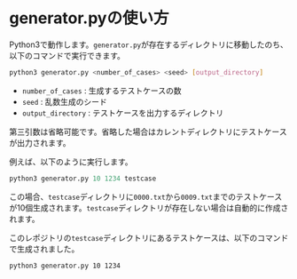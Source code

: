 # generator.pyの使い方
Python3で動作します。`generator.py`が存在するディレクトリに移動したのち、以下のコマンドで実行できます。

```bash
python3 generator.py <number_of_cases> <seed> [output_directory]
```

- `number_of_cases` : 生成するテストケースの数
- `seed` : 乱数生成のシード
- `output_directory` : テストケースを出力するディレクトリ

第三引数は省略可能です。省略した場合はカレントディレクトリにテストケースが出力されます。

例えば、以下のように実行します。

```python
python3 generator.py 10 1234 testcase
```

この場合、`testcase`ディレクトリに`0000.txt`から`0009.txt`までのテストケースが10個生成されます。`testcase`ディレクトリが存在しない場合は自動的に作成されます。

このレポジトリの`testcase`ディレクトリにあるテストケースは、以下のコマンドで生成されました。

```bash
python3 generator.py 10 1234
```